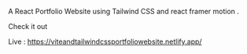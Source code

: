 A React Portfolio Website using Tailwind CSS and react framer motion .

Check it out

Live : https://viteandtailwindcssportfoliowebsite.netlify.app/
